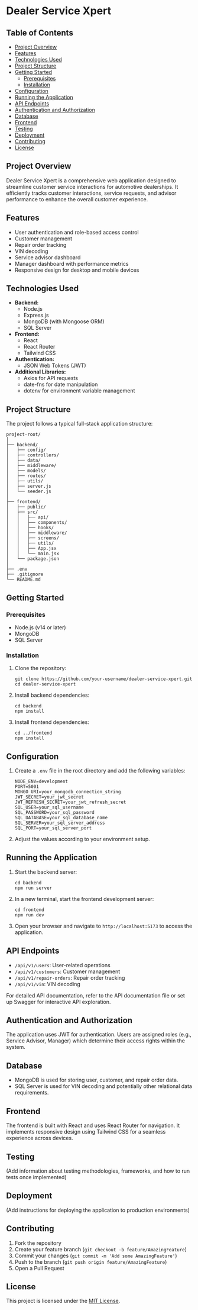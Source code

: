 # Dealer Service Xpert

## Table of Contents
- [Project Overview](#project-overview)
- [Features](#features)
- [Technologies Used](#technologies-used)
- [Project Structure](#project-structure)
- [Getting Started](#getting-started)
  - [Prerequisites](#prerequisites)
  - [Installation](#installation)
- [Configuration](#configuration)
- [Running the Application](#running-the-application)
- [API Endpoints](#api-endpoints)
- [Authentication and Authorization](#authentication-and-authorization)
- [Database](#database)
- [Frontend](#frontend)
- [Testing](#testing)
- [Deployment](#deployment)
- [Contributing](#contributing)
- [License](#license) 

## Project Overview

Dealer Service Xpert is a comprehensive web application designed to streamline customer service interactions for automotive dealerships. It efficiently tracks customer interactions, service requests, and advisor performance to enhance the overall customer experience.

## Features

- User authentication and role-based access control
- Customer management
- Repair order tracking
- VIN decoding
- Service advisor dashboard
- Manager dashboard with performance metrics
- Responsive design for desktop and mobile devices

## Technologies Used

- **Backend:**
  - Node.js
  - Express.js
  - MongoDB (with Mongoose ORM)
  - SQL Server
- **Frontend:**
  - React
  - React Router
  - Tailwind CSS
- **Authentication:**
  - JSON Web Tokens (JWT)
- **Additional Libraries:**
  - Axios for API requests
  - date-fns for date manipulation
  - dotenv for environment variable management

## Project Structure

The project follows a typical full-stack application structure:

```
project-root/
│
├── backend/
│   ├── config/
│   ├── controllers/
│   ├── data/
│   ├── middleware/
│   ├── models/
│   ├── routes/
│   ├── utils/
│   ├── server.js
│   └── seeder.js
│
├── frontend/
│   ├── public/
│   ├── src/
│   │   ├── api/
│   │   ├── components/
│   │   ├── hooks/
│   │   ├── middleware/
│   │   ├── screens/
│   │   ├── utils/
│   │   ├── App.jsx
│   │   └── main.jsx
│   └── package.json
│
├── .env
├── .gitignore
└── README.md
```

## Getting Started

### Prerequisites

- Node.js (v14 or later)
- MongoDB
- SQL Server

### Installation

1. Clone the repository:
   ```
   git clone https://github.com/your-username/dealer-service-xpert.git
   cd dealer-service-xpert
   ```

2. Install backend dependencies:
   ```
   cd backend
   npm install
   ```

3. Install frontend dependencies:
   ```
   cd ../frontend
   npm install
   ```

## Configuration

1. Create a `.env` file in the root directory and add the following variables:
   ```
   NODE_ENV=development
   PORT=5001
   MONGO_URI=your_mongodb_connection_string
   JWT_SECRET=your_jwt_secret
   JWT_REFRESH_SECRET=your_jwt_refresh_secret
   SQL_USER=your_sql_username
   SQL_PASSWORD=your_sql_password
   SQL_DATABASE=your_sql_database_name
   SQL_SERVER=your_sql_server_address
   SQL_PORT=your_sql_server_port
   ```

2. Adjust the values according to your environment setup.

## Running the Application

1. Start the backend server:
   ```
   cd backend
   npm run server
   ```

2. In a new terminal, start the frontend development server:
   ```
   cd frontend
   npm run dev
   ```

3. Open your browser and navigate to `http://localhost:5173` to access the application.

## API Endpoints

- `/api/v1/users`: User-related operations
- `/api/v1/customers`: Customer management
- `/api/v1/repair-orders`: Repair order tracking
- `/api/v1/vin`: VIN decoding

For detailed API documentation, refer to the API documentation file or set up Swagger for interactive API exploration.

## Authentication and Authorization

The application uses JWT for authentication. Users are assigned roles (e.g., Service Advisor, Manager) which determine their access rights within the system.

## Database

- MongoDB is used for storing user, customer, and repair order data.
- SQL Server is used for VIN decoding and potentially other relational data requirements.

## Frontend

The frontend is built with React and uses React Router for navigation. It implements responsive design using Tailwind CSS for a seamless experience across devices.

## Testing

(Add information about testing methodologies, frameworks, and how to run tests once implemented)

## Deployment

(Add instructions for deploying the application to production environments)

## Contributing

1. Fork the repository
2. Create your feature branch (`git checkout -b feature/AmazingFeature`)
3. Commit your changes (`git commit -m 'Add some AmazingFeature'`)
4. Push to the branch (`git push origin feature/AmazingFeature`)
5. Open a Pull Request

## License

This project is licensed under the [MIT License](LICENSE).
